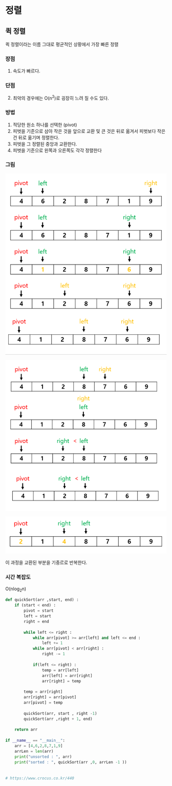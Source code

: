 # 정렬
## 퀵 정렬

퀵 정렬이라는 이름 그대로 평균적인 상황에서 가장 빠른 정렬



### 장점

1. 속도가 빠르다.

### 단점

2. 최악의 경우에는 O(n<sup>2</sup>)로 굉장히 느려 질 수도 있다.



### 방법

1. 적당한 원소 하나를 선택한 (pivot)
2. 피벗을 기준으로 삼아 작은 것을 앞으로 교환 및 큰 것은 뒤로 옮겨서 피벗보다 작은 건 뒤로 옮기며 정렬한다. 
3. 피벗을 그 정렬된 중앙과 교환한다.
4. 피벗을 기준으로 왼쪽과 오른쪽도 각각 정렬한다



### 그림

![그림 1](./그림1.png)

![그림 2](./그림2.png)

![그림 3](./그림3.png)



이 과정을 교환된 부분을 기중르로 반복한다.



### 시간 복잡도

O(nlog<sub>2</sub>n)



```python
def quickSort(arr ,start, end) :
    if (start < end) :
        pivot = start
        left = start
        right = end

        while left <= right :
            while arr[pivot] >= arr[left] and left <= end :
                left += 1
            while arr[pivot] < arr[right] :
                right -= 1

            if(left <= right) :
                temp = arr[left]
                arr[left] = arr[right]
                arr[right] = temp

        temp = arr[right]
        arr[right] = arr[pivot]
        arr[pivot] = temp

        quickSort(arr, start , right -1)
        quickSort(arr ,right + 1, end)

    return arr

if __name__ == "__main__":
    arr = [4,6,2,8,7,1,9]
    arrLen = len(arr)
    print("unsorted : ", arr)
    print("sorted : ", quickSort(arr ,0, arrLen -1 ))


# https://www.crocus.co.kr/440
```

